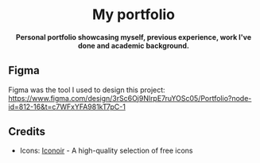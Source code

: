 
<h1 align="center">
  My portfolio
  <br>
</h1>

<h4 align="center">Personal portfolio showcasing myself, previous experience, work I've done and academic background.</h4>

## Figma

Figma was the tool I used to design this project:<br>
https://www.figma.com/design/3rSc6Oj9NlrpE7ruYOSc05/Portfolio?node-id=812-16&t=c7WFxYFA981kT7pC-1

## Credits

- Icons: [Iconoir](https://iconoir.com/) - A high-quality selection of free icons


